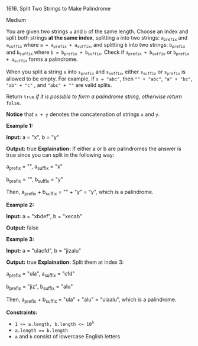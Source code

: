 1616\. Split Two Strings to Make Palindrome

Medium

You are given two strings `a` and `b` of the same length. Choose an index and split both strings **at the same index**, splitting `a` into two strings: <code>a<sub>prefix</sub></code> and <code>a<sub>suffix</sub></code> where <code>a = a<sub>prefix</sub> + a<sub>suffix</sub></code>, and splitting `b` into two strings: <code>b<sub>prefix</sub></code> and <code>b<sub>suffix</sub></code> where <code>b = b<sub>prefix</sub> + b<sub>suffix</sub></code>. Check if <code>a<sub>prefix</sub> + b<sub>suffix</sub></code> or <code>b<sub>prefix</sub> + a<sub>suffix</sub></code> forms a palindrome.

When you split a string `s` into <code>s<sub>prefix</sub></code> and <code>s<sub>suffix</sub></code>, either <code>s<sub>suffix</sub></code> or <code>s<sub>prefix</sub></code> is allowed to be empty. For example, if `s = "abc"`, then `"" + "abc"`, `"a" + "bc"`, `"ab" + "c"` , and `"abc" + ""` are valid splits.

Return `true` _if it is possible to form_ _a palindrome string, otherwise return_ `false`.

**Notice** that `x + y` denotes the concatenation of strings `x` and `y`.

**Example 1:**

**Input:** a = "x", b = "y"

**Output:** true **Explaination:** If either a or b are palindromes the answer is true since you can split in the following way: 

a<sub>prefix</sub> = "", a<sub>suffix</sub> = "x" 

b<sub>prefix</sub> = "", b<sub>suffix</sub> = "y" 

Then, a<sub>prefix</sub> + b<sub>suffix</sub> = "" + "y" = "y", which is a palindrome.

**Example 2:**

**Input:** a = "xbdef", b = "xecab"

**Output:** false

**Example 3:**

**Input:** a = "ulacfd", b = "jizalu"

**Output:** true **Explaination:** Split them at index 3: 

a<sub>prefix</sub> = "ula", a<sub>suffix</sub> = "cfd" 

b<sub>prefix</sub> = "jiz", b<sub>suffix</sub> = "alu" 

Then, a<sub>prefix</sub> + b<sub>suffix</sub> = "ula" + "alu" = "ulaalu", which is a palindrome.

**Constraints:**

*   <code>1 <= a.length, b.length <= 10<sup>5</sup></code>
*   `a.length == b.length`
*   `a` and `b` consist of lowercase English letters